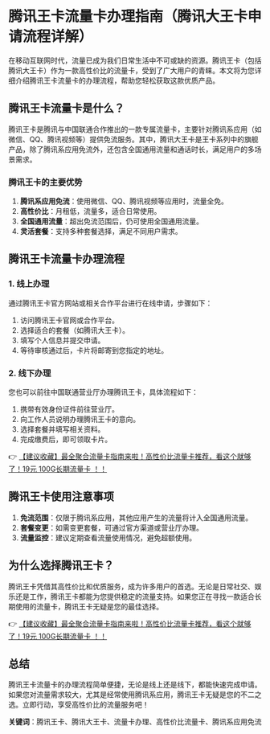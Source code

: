 # 腾讯王卡流量卡办理指南（腾讯大王卡申请流程详解）

在移动互联网时代，流量已成为我们日常生活中不可或缺的资源。腾讯王卡（包括腾讯大王卡）作为一款高性价比的流量卡，受到了广大用户的青睐。本文将为您详细介绍腾讯王卡流量卡的办理流程，帮助您轻松获取这款优质产品。

## 腾讯王卡流量卡是什么？

腾讯王卡是腾讯与中国联通合作推出的一款专属流量卡，主要针对腾讯系应用（如微信、QQ、腾讯视频等）提供免流服务。其中，腾讯大王卡是王卡系列中的旗舰产品，除了腾讯系应用免流外，还包含全国通用流量和通话时长，满足用户的多场景需求。

### 腾讯王卡的主要优势
1. **腾讯系应用免流**：使用微信、QQ、腾讯视频等应用时，流量全免。
2. **高性价比**：月租低，流量多，适合日常使用。
3. **全国通用流量**：超出免流范围后，仍可使用全国通用流量。
4. **灵活套餐**：支持多种套餐选择，满足不同用户需求。

## 腾讯王卡流量卡办理流程

### 1. 线上办理
通过腾讯王卡官方网站或相关合作平台进行在线申请，步骤如下：
1. 访问腾讯王卡官网或合作平台。
2. 选择适合的套餐（如腾讯大王卡）。
3. 填写个人信息并提交申请。
4. 等待审核通过后，卡片将邮寄到您指定的地址。

### 2. 线下办理
您也可以前往中国联通营业厅办理腾讯王卡，具体流程如下：
1. 携带有效身份证件前往营业厅。
2. 向工作人员说明办理腾讯王卡的意向。
3. 选择套餐并填写相关资料。
4. 完成缴费后，即可领取卡片。

👉 [【建议收藏】最全聚合流量卡指南来啦！高性价比流量卡推荐，看这个就够了！19元 100G长期流量卡 ！！](https://bit.ly/Liuliangka)

## 腾讯王卡使用注意事项
1. **免流范围**：仅限于腾讯系应用，其他应用产生的流量将计入全国通用流量。
2. **套餐变更**：如需变更套餐，可通过官方渠道或营业厅办理。
3. **流量监控**：建议定期查看流量使用情况，避免超额使用。

## 为什么选择腾讯王卡？
腾讯王卡凭借其高性价比和优质服务，成为许多用户的首选。无论是日常社交、娱乐还是工作，腾讯王卡都能为您提供稳定的流量支持。如果您正在寻找一款适合长期使用的流量卡，腾讯王卡无疑是您的最佳选择。

👉 [【建议收藏】最全聚合流量卡指南来啦！高性价比流量卡推荐，看这个就够了！19元 100G长期流量卡 ！！](https://bit.ly/Liuliangka)

## 总结
腾讯王卡流量卡的办理流程简单便捷，无论是线上还是线下，都能快速完成申请。如果您对流量需求较大，尤其是经常使用腾讯系应用，腾讯王卡无疑是您的不二之选。立即行动，享受高性价比的流量服务吧！

**关键词**：腾讯王卡、腾讯大王卡、流量卡办理、高性价比流量卡、腾讯系应用免流